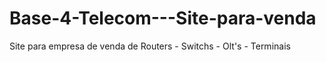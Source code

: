 # Base-4-Telecom---Site-para-venda
Site para empresa de venda de Routers - Switchs - Olt's - Terminais
